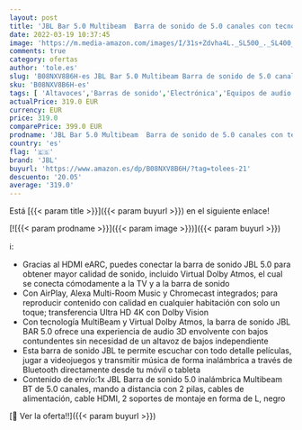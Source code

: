 ```yaml
---
layout: post
title: 'JBL Bar 5.0 Multibeam  Barra de sonido de 5.0 canales con tecnología MultiBeam y Virtual Dolby Atmos  compatible con Chromecast built-in  AirPlay y Alexa Multi-Room Music  bajos contundentes  negro'
date: 2022-03-19 10:37:45
image: 'https://m.media-amazon.com/images/I/31s+Zdvha4L._SL500_._SL400_.jpg'
comments: true
category: ofertas
author: 'tole.es'
slug: 'B08NXV8B6H-es JBL Bar 5.0 Multibeam Barra de sonido de 5.0 canales con...'
sku: 'B08NXV8B6H-es'
tags: [ 'Altavoces','Barras de sonido','Electrónica','Equipos de audio y Hi-Fi','alexa','jbl', ]
actualPrice: 319.0 EUR
currency: EUR
price: 319.0
comparePrice: 399.0 EUR
prodname: 'JBL Bar 5.0 Multibeam  Barra de sonido de 5.0 canales con tecnología MultiBeam y Virtual Dolby Atmos  compatible con Chromecast built-in  AirPlay y Alexa Multi-Room Music  bajos contundentes  negro'
country: 'es'
flag: '🇪🇸'
brand: 'JBL'
buyurl: 'https://www.amazon.es/dp/B08NXV8B6H/?tag=tolees-21'
descuento: '20.05'
average: '319.0'
---
```


Está [{{< param title >}}]({{< param buyurl >}}) en el siguiente enlace!

[![{{< param prodname >}}]({{< param image >}})]({{< param buyurl >}})

ℹ️:

- Gracias al HDMI eARC, puedes conectar la barra de sonido JBL 5.0 para obtener mayor calidad de sonido, incluido Virtual Dolby Atmos, el cual se conecta cómodamente a la TV y a la barra de sonido
- Con AirPlay, Alexa Multi-Room Music y Chromecast integrados; para reproducir contenido con calidad en cualquier habitación con solo un toque; transferencia Ultra HD 4K con Dolby Vision
- Con tecnología MultiBeam y Virtual Dolby Atmos, la barra de sonido JBL BAR 5.0 ofrece una experiencia de audio 3D envolvente con bajos contundentes sin necesidad de un altavoz de bajos independiente
- Esta barra de sonido JBL te permite escuchar con todo detalle películas, jugar a videojuegos y transmitir música de forma inalámbrica a través de Bluetooth directamente desde tu móvil o tableta
- Contenido de envío:1x JBL Barra de sonido 5.0 inalámbrica Multibeam BT de 5.0 canales, mando a distancia con 2 pilas, cables de alimentación, cable HDMI, 2 soportes de montaje en forma de L, negro

[🛒 Ver la oferta!!]({{< param buyurl >}})
